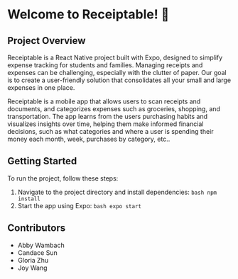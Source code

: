 # Welcome to Receiptable! 👋

## Project Overview

Receiptable is a React Native project built with Expo, designed to simplify expense tracking for students and families. Managing receipts and expenses can be challenging, especially with the clutter of paper. Our goal is to create a user-friendly solution that consolidates all your small and large expenses in one place.

Receiptable is a mobile app that allows users to scan receipts and documents, and categorizes expenses such as groceries, shopping, and transportation. The app learns from the users purchasing habits and visualizes insights over time, helping them make informed financial decisions, such as what categories and where a user is spending their money each month, week, purchases by category, etc..

## Getting Started

To run the project, follow these steps:

1. Navigate to the project directory and install dependencies: ```bash npm install```
2. Start the app using Expo: ```bash expo start```

## Contributors 
- Abby Wambach
- Candace Sun
- Gloria Zhu
- Joy Wang
